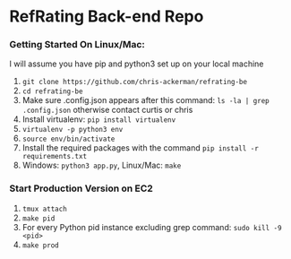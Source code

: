 # RefRating Back-end Repo

### Getting Started On Linux/Mac:
I will assume you have pip and python3 set up on your local machine

1. `git clone https://github.com/chris-ackerman/refrating-be`
2. `cd refrating-be`
3. Make sure .config.json appears after this command: `ls -la | grep .config.json` otherwise contact curtis or chris
4. Install virtualenv: `pip install virtualenv`
5. `virtualenv -p python3 env`
6. `source env/bin/activate`
7. Install the required packages with the command `pip install -r requirements.txt`
8. Windows: `python3 app.py`, Linux/Mac: `make`

### Start Production Version on EC2
1. `tmux attach`
2. `make pid`
3. For every Python pid instance excluding grep command: `sudo kill -9 <pid>`
2. `make prod`


